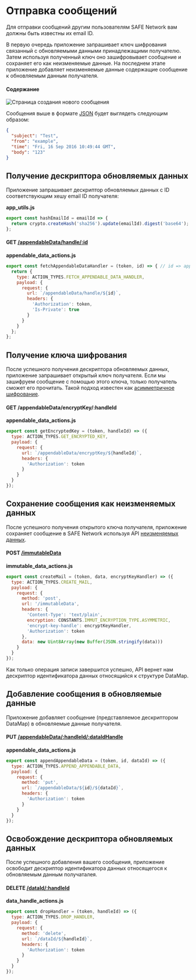# Отправка сообщений

Для отправки сообщений другим пользователям SAFE Network вам должны быть известны их email ID.

В первую очередь приложение запрашивает ключ шифрования связанный с обновляемыми данными принадлежащими получателю. Затем используя полученный ключ оно зашифровывает сообщение и сохраняет его как неизменяемые данные. На последнем этапе приложение добавляет неизменяемые данные содержащие сообщение к обновляемым данным получателя.

#### Содержание

<!-- toc -->

![Страница создания нового сообщения](/assets/compose-mail-page.png)

Сообщения выше в формате [JSON](https://en.wikipedia.org/wiki/JSON) будет выглядеть следующим образом:

```json
{
  "subject": "Test",
  "from": "example",
  "time": "Fri, 16 Sep 2016 10:49:44 GMT",
  "body": "123"
}
```

## Получение дескриптора обновляемых данных

Приложение запрашивает дескриптор обновляемых данных с ID соответствующим хешу email ID получателя:

**app_utils.js**

```js
export const hashEmailId = emailId => {
  return crypto.createHash('sha256').update(emailId).digest('base64');
};
```

#### GET [/appendableData/handle/:id](https://github.com/maidsafe/rfcs/blob/master/text/0042-launcher-api-v0.6/api/appendable_data.md#get-data-identifier-handle)

**appendable_data_actions.js**

```js
export const fetchAppendableDataHandler = (token, id) => { // id => appendable data id
  return {
    type: ACTION_TYPES.FETCH_APPENDABLE_DATA_HANDLER,
    payload: {
      request: {
        url: `/appendableData/handle/${id}`,
        headers: {
          'Authorization': token,
          'Is-Private': true
        }
      }
    }
  };
};
```

## Получение ключа шифрования

После успешного получения дескриптора обновляемых данных, приложение запрашивает открытый ключ получателя. Если мы зашифруем сообщение с помощью этого ключа, только получатель сможет его прочитать. Такой подход известен как [асимметричное шифрование](https://ru.wikipedia.org/wiki/Криптосистема_с_открытым_ключом).

#### GET /appendableData/encryptKey/:handleId

**appendable_data_actions.js**

```js
export const getEncryptedKey = (token, handleId) => ({
  type: ACTION_TYPES.GET_ENCRYPTED_KEY,
  payload: {
    request: {
      url: `/appendableData/encryptKey/${handleId}`,
      headers: {
        'Authorization': token
      }
    }
  }
});
```

## Сохранение сообщения как неизменяемых данных

После успешного получения открытого ключа получателя, приложение сохраняет сообщение в SAFE Network используя API [неизменяемых данных](https://github.com/maidsafe/rfcs/blob/master/text/0042-launcher-api-v0.6/api/immutable_data.md).

#### POST [/immutableData](https://github.com/maidsafe/rfcs/blob/master/text/0042-launcher-api-v0.6/api/immutable_data.md#write-immutable-data-using-self-encryptor)

**immutable_data_actions.js**

```js
export const createMail = (token, data, encryptKeyHandler) => ({
  type: ACTION_TYPES.CREATE_MAIL,
  payload: {
    request: {
      method: 'post',
      url: '/immutableData',
      headers: {
        'Content-Type': 'text/plain',
        encryption: CONSTANTS.IMMUT_ENCRYPTION_TYPE.ASYMMETRIC,
        'encrypt-key-handle': encryptKeyHandler,
        'Authorization': token
      },
      data: new Uint8Array(new Buffer(JSON.stringify(data)))
    }
  }
});
```

Как только операция записи завершится успешно, API вернет нам дескриптор идентификатора данных относящийся к структуре DataMap.

<!-- *(explain what is a DataMap)* -->

## Добавление сообщения в обновляемые данные

Приложение добавляет сообщение (представляемое дескриптором DataMap) в обновляемые данные получателя.

#### PUT [/appendableData/:handleId/:dataIdHandle](https://github.com/maidsafe/rfcs/blob/master/text/0042-launcher-api-v0.6/api/appendable_data.md#append-data)

**appendable_data_actions.js**

```js
export const appendAppendableData = (token, id, dataId) => ({
  type: ACTION_TYPES.APPEND_APPENDABLE_DATA,
  payload: {
    request: {
      method: 'put',
      url: `/appendableData/${id}/${dataId}`,
      headers: {
        'Authorization': token
      }
    }
  }
});
```

## Освобождение дескриптора обновляемых данных

После успешного добавления вашего сообщения, приложение освободит дескриптор идентификатора данных относящегося к обновляемым данным получаталея.

#### DELETE [/dataId/:handleId](https://github.com/maidsafe/rfcs/blob/master/text/0042-launcher-api-v0.6/api/appendable_data.md#drop-handle)

**data_handle_actions.js**

```js
export const dropHandler = (token, handleId) => ({
  type: ACTION_TYPES.DROP_HANDLER,
  payload: {
    request: {
      method: 'delete',
      url: `/dataId/${handleId}`,
      headers: {
        'Authorization': token
      }
    }
  }
});
```
